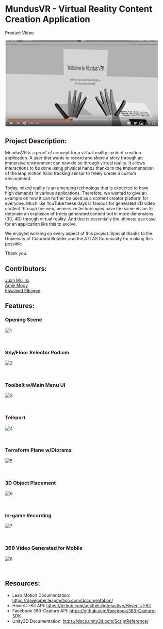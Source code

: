 # MundusVR - Virtual Reality Content Creation Application

Product Video

[![IMAGE ALT TEXT](https://github.com/Jamolinaesca/Jamolinaesca.github.io/blob/master/Pictures/capture.png)](https://www.youtube.com/watch?v=Ei7oGIPAJtg&t=1s "MundusVR")
<br>


## Project Description:

MundusVR is a proof of concept for a virtual reality content creation application. A user that wants to record and share a story through an immersive environment can now do so through virtual reality. It allows interactions to be done using physical hands thanks to the implementation of the leap motion hand tracking sensor to freely create a custom environment.

Today, mixed reality is an emerging technology that is expected to have high demands in various applications. Therefore, we wanted to give an example on how it can further be used as a content creator platform for everyone. Much like YouTube these days is famous for generated 2D video content through the web, immersive technologies have the same vision to detonate an explosion of freely generated content but in more dimensions (3D, 4D) through virtual reality. And that is essentially the ultimate use case for an application like this to evolve.

We enjoyed working on every aspect of this project. Special thanks to the University of Colorado Boulder and the ATLAS Community for making this possible.

Thank you.

## Contributors:

[Juan Molina](https://jamolinaescalante.myportfolio.com/) <br> [Amin Mody]() <br> [Elwaleed Elhagee]()

## Features:

### Opening Scene

![1](https://media.giphy.com/media/ftkFcrqX5VueRmhCD5/giphy.gif)

<br>

### Sky/Floor Selector Podium

![2](https://media.giphy.com/media/eNGFCaudCxAgLqsSMh/giphy.gif)

<br>

### Toolbelt w/Main Menu UI

![3](https://i.giphy.com/media/QAySInCLLyjTc9txcF/giphy.webp)

<br>

### Teleport

![4](https://media.giphy.com/media/iCjWksOnPhyxTpnuaN/giphy.gif)

<br>

### Terraform Plane w/Diorama

![5](https://i.giphy.com/media/YPPUpay1m5l8PmuoBR/giphy.webp)

<br>

### 3D Object Placement

![6](https://i.giphy.com/media/WrV1VsvPOlhllVw7zG/giphy.webp)

<br>

### In-game Recording

![7](https://i.giphy.com/media/TjGkmtz578PMnjbv6l/giphy.webp)

<br>

### 360 Video Generated for Mobile

![8](https://i.giphy.com/media/1X7v4DZlijDKqKkbPF/giphy.webp)

<br>

## Resources:

* Leap Motion Documentation: https://developer.leapmotion.com/documentation/
* HoverUI-Kit API: https://github.com/aestheticinteractive/Hover-UI-Kit
* Facebook 360-Capture API: https://github.com/facebook/360-Capture-SDK
* Unity3D Documentation: https://docs.unity3d.com/ScriptReference/
